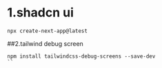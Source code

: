 # 1.shadcn ui

```
npx create-next-app@latest
```

##2.tailwind debug screen

```
npm install tailwindcss-debug-screens --save-dev
``